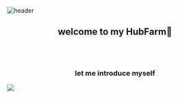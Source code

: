 ![header](https://capsule-render.vercel.app/api?type=waving&color=90A17D&height=300&section=header&text=hwantech🍵&fontSize=90&fontColor=EEEEEE)

<h2 align="center"&fontColor=90A17D > welcome to my HubFarm🌱 </h2>
<br><br>
<h3 align="center"> let me introduce myself </h3>
<img src="https://img.shields.io/badge/Notion-181717?style=flat-square&logo=Notion&logoColor=white"/>
